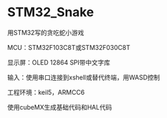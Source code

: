 # STM32_Snake
 用STM32写的贪吃蛇小游戏

MCU：STM32F103C8T或STM32F030C8T

显示屏：OLED 12864 SPI带中文字库

输入：使用串口连接到xshell或替代终端，用WASD控制

工程环境：keil5，ARMCC6

使用cubeMX生成基础代码和HAL代码

